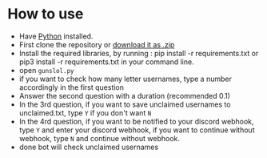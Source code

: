 # How to use
- Have <a href="https://www.python.org/">Python</a> installed.
- First clone the repository or <a href="https://github.com/2xrd/guns.lol-username-checker/archive/refs/heads/main.zip">download it as .zip</a>
- Install the required libraries, by running : pip install -r requirements.txt or pip3 install -r requirements.txt in your command line.
- open `gunslol.py`
- if you want to check how many letter usernames, type a number accordingly in the first question
- Answer the second question with a duration (recommended 0.1)
- In the 3rd question, if you want to save unclaimed usernames to unclaimed.txt, type `Y` if you don't want `N`
- In the 4rd question, if you want to be notified to your discord webhook, type `Y` and enter your discord webhook, if you want to continue without webhook, type `N` and continue without webhook.
- done bot will check unclaimed usernames


